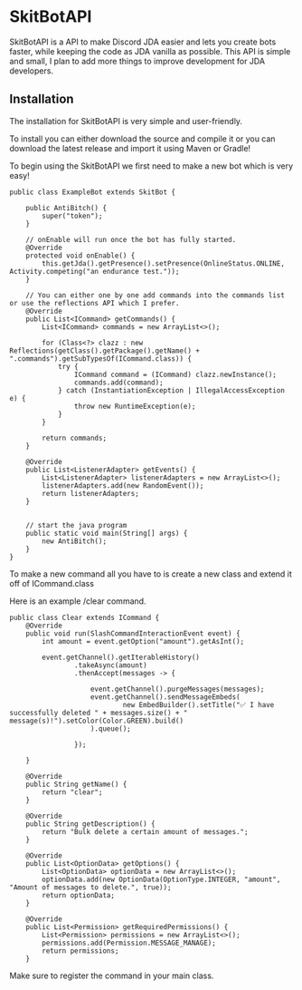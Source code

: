 # SkitBotAPI 

SkitBotAPI is a API to make Discord JDA easier and lets you create bots faster, while keeping the code as JDA vanilla as possible. This API is simple and small, I plan to add more things to improve development for JDA developers. 

## Installation

The installation for SkitBotAPI is very simple and user-friendly.

To install you can either download the source and compile it or you can download the latest release and import it using Maven or Gradle!

To begin using the SkitBotAPI we first need to make a new bot which is very easy!

```
public class ExampleBot extends SkitBot {

    public AntiBitch() {
        super("token");
    }

    // onEnable will run once the bot has fully started.
    @Override
    protected void onEnable() {
        this.getJda().getPresence().setPresence(OnlineStatus.ONLINE, Activity.competing("an endurance test."));
    }

    // You can either one by one add commands into the commands list or use the reflections API which I prefer.
    @Override
    public List<ICommand> getCommands() {
        List<ICommand> commands = new ArrayList<>();
      
        for (Class<?> clazz : new Reflections(getClass().getPackage().getName() + ".commands").getSubTypesOf(ICommand.class)) {
            try {
                ICommand command = (ICommand) clazz.newInstance();
                commands.add(command);
            } catch (InstantiationException | IllegalAccessException e) {
                throw new RuntimeException(e);
            }
        }

        return commands;
    }
    
    @Override
    public List<ListenerAdapter> getEvents() {
        List<ListenerAdapter> listenerAdapters = new ArrayList<>();
        listenerAdapters.add(new RandomEvent());
        return listenerAdapters;
    }


    // start the java program
    public static void main(String[] args) {
        new AntiBitch();
    }
}
```


To make a new command all you have to is create a new class and extend it off of ICommand.class

Here is an example /clear command.
```
public class Clear extends ICommand {
    @Override
    public void run(SlashCommandInteractionEvent event) {
        int amount = event.getOption("amount").getAsInt();

        event.getChannel().getIterableHistory()
                .takeAsync(amount)
                .thenAccept(messages -> {

                    event.getChannel().purgeMessages(messages);
                    event.getChannel().sendMessageEmbeds(
                            new EmbedBuilder().setTitle("✅ I have successfully deleted " + messages.size() + " message(s)!").setColor(Color.GREEN).build()
                    ).queue();

                });

    }

    @Override
    public String getName() {
        return "clear";
    }

    @Override
    public String getDescription() {
        return "Bulk delete a certain amount of messages.";
    }

    @Override
    public List<OptionData> getOptions() {
        List<OptionData> optionData = new ArrayList<>();
        optionData.add(new OptionData(OptionType.INTEGER, "amount", "Amount of messages to delete.", true));
        return optionData;
    }

    @Override
    public List<Permission> getRequiredPermissions() {
        List<Permission> permissions = new ArrayList<>();
        permissions.add(Permission.MESSAGE_MANAGE);
        return permissions;
    }
```
Make sure to register the command in your main class.

